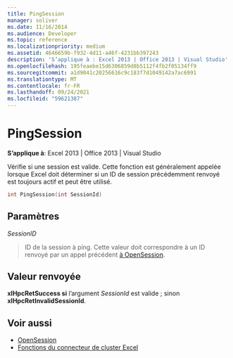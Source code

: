 ```yaml
---
title: PingSession
manager: soliver
ms.date: 11/16/2014
ms.audience: Developer
ms.topic: reference
ms.localizationpriority: medium
ms.assetid: 4646659b-f932-4d11-a46f-4231bb397243
description: 'S’applique à : Excel 2013 | Office 2013 | Visual Studio'
ms.openlocfilehash: 195feaebe15d6306859d8b5112f4fb2f05134ff9
ms.sourcegitcommit: a1d9041c20256616c9c183f7d1049142a7ac6991
ms.translationtype: MT
ms.contentlocale: fr-FR
ms.lasthandoff: 09/24/2021
ms.locfileid: "59621387"
---
```

# <a name="pingsession"></a>PingSession

**S’applique à**: Excel 2013 | Office 2013 | Visual Studio 
  
Vérifie si une session est valide. Cette fonction est généralement appelée lorsque Excel doit déterminer si un ID de session précédemment renvoyé est toujours actif et peut être utilisé.
  
```cpp
int PingSession(int SessionId)
```

## <a name="parameters"></a>Paramètres

_SessionID_
  
> ID de la session à ping. Cette valeur doit correspondre à un ID renvoyé par un appel précédent [à OpenSession](opensession.md).
    
## <a name="return-value"></a>Valeur renvoyée

**xlHpcRetSuccess si** l’argument  _SessionId_ est valide ; sinon **xlHpcRetInvalidSessionId**.
  
## <a name="see-also"></a>Voir aussi

- [OpenSession](opensession.md)
- [Fonctions du connecteur de cluster Excel](excel-cluster-connector-functions.md)

